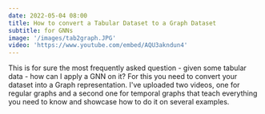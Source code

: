 ```yaml
---
date: 2022-05-04 08:00
title: How to convert a Tabular Dataset to a Graph Dataset
subtitle: for GNNs
image: '/images/tab2graph.JPG'
video: 'https://www.youtube.com/embed/AQU3akndun4'
---
```


This is for sure the most frequently asked question - given some tabular data - how can I apply a GNN on it? For this you need to convert your dataset into a Graph representation.
I've uploaded two videos, one for regular graphs and a second one for temporal graphs that teach everything you need to know and showcase how to do it on several examples. 